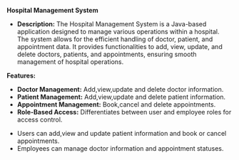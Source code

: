 **Hospital Management System**<br>
+ **Description:**
The Hospital Management System is a Java-based application designed to manage various operations within a hospital. The system allows for the efficient handling of doctor, patient, and appointment data. It provides functionalities to add, view, update, and delete doctors, patients, and appointments, ensuring smooth management of hospital operations.

**Features:**
+ **Doctor Management:** Add,view,update and delete doctor information.
+ **Patient Management:** Add,view,update and delete patient information.
+ **Appointment Management:** Book,cancel and delete appointments.
+ **Role-Based Access:** Differentiates between user and employee roles for access control.
 - Users can add,view and update patient information and book or cancel appointments.
 - Employees can manage doctor information and appointment statuses.
